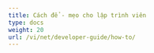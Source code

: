 ```yaml
---
title: Cách để - mẹo cho lập trình viên
type: docs
weight: 20
url: /vi/net/developer-guide/how-to/
---
```

